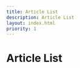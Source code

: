 ```yaml
---
title: Article List
description: Article List
layout: index.html
priority: 1
---
```


# Article List

